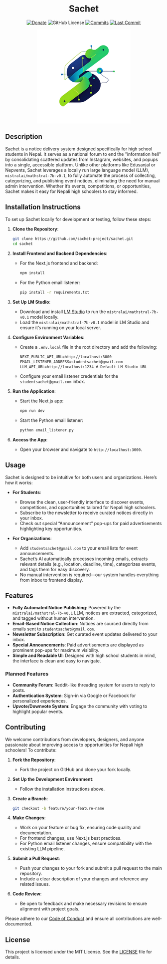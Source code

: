 <h1 className="text-3xl md:text-4xl font-bold font-sans" align="center">Sachet</h1>
<div align="center">

[![Donate](https://img.shields.io/badge/_-Donate-red.svg?logo=githubsponsors&labelColor=555555&style=for-the-badge)](Collaborators.md#collaborators "Donate")
![GitHub License](https://img.shields.io/github/license/suyogprasai/sachet?style=for-the-badge&logoColor=white)
[![Commits](https://img.shields.io/github/commit-activity/m/suyogprasai/sachet?label=commits&style=for-the-badge)](https://github.com/suyogprasai/sachet/commits "Commit History")
[![Last Commit](https://img.shields.io/github/last-commit/suyogprasai/sachet/master?label=&style=for-the-badge&display_timestamp=committer)](https://github.com/suyogprasai/sachet/pulse/monthly "Last activity")
</div>
<div align="center">
  
<img 
  src="public/logo.png" 
  align="center" 
  width="300"
  alt="Sachet Logo"
/>
</div>

## Description
Sachet is a notice delivery system designed specifically for high school students in Nepal. It serves as a national forum to end the "information hell" by consolidating scattered updates from Instagram, websites, and popups into a single, accessible platform. Unlike other platforms like Edusanjal or Nepvents, Sachet leverages a locally run large language model (LLM), `mistralai/mathstral-7b-v0.1`, to fully automate the process of collecting, categorizing, and publishing event notices, eliminating the need for manual admin intervention. Whether it’s events, competitions, or opportunities, Sachet makes it easy for Nepali high schoolers to stay informed.

## Installation Instructions
To set up Sachet locally for development or testing, follow these steps:

1. **Clone the Repository**:
   ```bash
   git clone https://github.com/sachet-project/sachet.git
   cd sachet
   ```

2. **Install Frontend and Backend Dependencies**:
   - For the Next.js frontend and backend:
     ```bash
     npm install
     ```
   - For the Python email listener:
     ```bash
     pip install -r requirements.txt
     ```

3. **Set Up LM Studio**:
   - Download and install [LM Studio](https://lmstudio.ai/) to run the `mistralai/mathstral-7b-v0.1` model locally.
   - Load the `mistralai/mathstral-7b-v0.1` model in LM Studio and ensure it’s running on your local server.

4. **Configure Environment Variables**:
   - Create a `.env.local` file in the root directory and add the following:
     ```
     NEXT_PUBLIC_API_URL=http://localhost:3000
     EMAIL_LISTENER_ADDRESS=studentsachet@gmail.com
     LLM_API_URL=http://localhost:1234 # Default LM Studio URL
     ```
   - Configure your email listener credentials for the `studentsachet@gmail.com` inbox.

5. **Run the Application**:
   - Start the Next.js app:
     ```bash
     npm run dev
     ```
   - Start the Python email listener:
     ```bash
     python email_listener.py
     ```

6. **Access the App**:
   - Open your browser and navigate to `http://localhost:3000`.

## Usage
Sachet is designed to be intuitive for both users and organizations. Here’s how it works:

- **For Students**:
  - Browse the clean, user-friendly interface to discover events, competitions, and opportunities tailored for Nepali high schoolers.
  - Subscribe to the newsletter to receive curated notices directly in your inbox.
  - Check out special “Announcement” pop-ups for paid advertisements highlighting key opportunities.

- **For Organizations**:
  - Add `studentsachet@gmail.com` to your email lists for event announcements.
  - Sachet’s AI automatically processes incoming emails, extracts relevant details (e.g., location, deadline, time), categorizes events, and tags them for easy discovery.
  - No manual intervention is required—our system handles everything from inbox to frontend display.

## Features
- **Fully Automated Notice Publishing**: Powered by the `mistralai/mathstral-7b-v0.1` LLM, notices are extracted, categorized, and tagged without human intervention.
- **Email-Based Notice Collection**: Notices are sourced directly from emails sent to `studentsachet@gmail.com`.
- **Newsletter Subscription**: Get curated event updates delivered to your inbox.
- **Special Announcements**: Paid advertisements are displayed as prominent pop-ups for maximum visibility.
- **Simple and Readable UI**: Designed with high school students in mind, the interface is clean and easy to navigate.

### Planned Features
- **Community Forum**: Reddit-like threading system for users to reply to posts.
- **Authentication System**: Sign-in via Google or Facebook for personalized experiences.
- **Upvote/Downvote System**: Engage the community with voting to highlight popular events.

## Contributing
We welcome contributions from developers, designers, and anyone passionate about improving access to opportunities for Nepali high schoolers! To contribute:

1. **Fork the Repository**:
   - Fork the project on GitHub and clone your fork locally.

2. **Set Up the Development Environment**:
   - Follow the installation instructions above.

3. **Create a Branch**:
   ```bash
   git checkout -b feature/your-feature-name
   ```

4. **Make Changes**:
   - Work on your feature or bug fix, ensuring code quality and documentation.
   - For frontend changes, use Next.js best practices.
   - For Python email listener changes, ensure compatibility with the existing LLM pipeline.

5. **Submit a Pull Request**:
   - Push your changes to your fork and submit a pull request to the main repository.
   - Include a clear description of your changes and reference any related issues.

6. **Code Review**:
   - Be open to feedback and make necessary revisions to ensure alignment with project goals.

Please adhere to our [Code of Conduct](CODE_OF_CONDUCT.md) and ensure all contributions are well-documented.

## License
This project is licensed under the MIT License. See the [LICENSE](LICENSE) file for details.